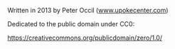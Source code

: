 Written in 2013 by Peter Occil (www.upokecenter.com)

Dedicated to the public domain under CC0:

https://creativecommons.org/publicdomain/zero/1.0/
